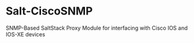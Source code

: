# Salt-CiscoSNMP
SNMP-Based SaltStack Proxy Module for interfacing with Cisco IOS and IOS-XE devices
